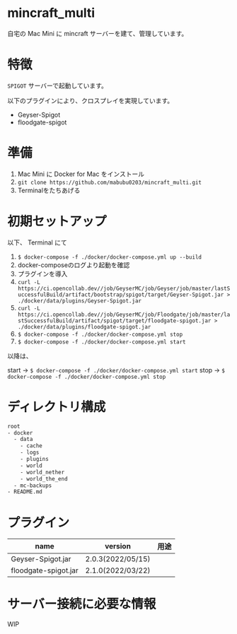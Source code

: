 # mincraft_multi
自宅の Mac Mini に mincraft サーバーを建て、管理しています。

# 特徴
`SPIGOT` サーバーで起動しています。

以下のプラグインにより、クロスプレイを実現しています。
- Geyser-Spigot
- floodgate-spigot

# 準備
1. Mac Mini に Docker for Mac をインストール
1. `git clone https://github.com/mabubu0203/mincraft_multi.git`
1. Terminalをたちあげる

# 初期セットアップ
以下、 Terminal にて

1. `$ docker-compose -f ./docker/docker-compose.yml up --build`
1. docker-composeのログより起動を確認
1. プラグインを導入
  1. `curl -L https://ci.opencollab.dev//job/GeyserMC/job/Geyser/job/master/lastSuccessfulBuild/artifact/bootstrap/spigot/target/Geyser-Spigot.jar > ./docker/data/plugins/Geyser-Spigot.jar`
  1. `curl -L https://ci.opencollab.dev//job/GeyserMC/job/Floodgate/job/master/lastSuccessfulBuild/artifact/spigot/target/floodgate-spigot.jar > ./docker/data/plugins/floodgate-spigot.jar`
1. `$ docker-compose -f ./docker/docker-compose.yml stop`
1. `$ docker-compose -f ./docker/docker-compose.yml start`

以降は、

start -> `$ docker-compose -f ./docker/docker-compose.yml start`
stop -> `$ docker-compose -f ./docker/docker-compose.yml stop`

# ディレクトリ構成

```bash
root
- docker
  - data
    - cache
    - logs
    - plugins
    - world
    - world_nether
    - world_the_end
  - mc-backups
- README.md
```

# プラグイン

| name | version | 用途 |
| - | - | - |
| Geyser-Spigot.jar | 2.0.3(2022/05/15) |  |
| floodgate-spigot.jar | 2.1.0(2022/03/22) |  |

# サーバー接続に必要な情報

WIP